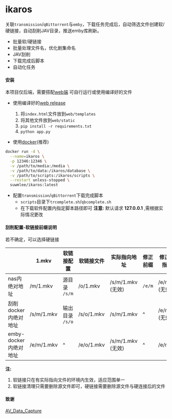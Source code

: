 
# ikaros

关联`transmission`/`qBittorrent`与`emby`，下载任务完成后，自动筛选文件创建软/硬链接，自动刮削JAV目录，推送emby库刷新。

- 批量软/硬链接
- 批量处理文件名，优化剧集命名
- JAV刮削
- 下载完成后脚本
- 自动化任务

#### 安装

本项目仅后端，需要搭配[web端](https://github.com/Suwmlee/ikaros-web)
可自行运行或使用编译好的文件

- 使用编译好的[web  release](https://github.com/Suwmlee/Spike/tree/release)
  1. 将`index.html`文件放到`web/templates`
  2. 将其他文件放到`web/static`
  3. `pip install -r requirements.txt`
  4. `python app.py`

- 使用[docker](https://registry.hub.docker.com/r/suwmlee/ikaros)(推荐)
```sh
docker run -d \
  --name=ikaros \
  -p 12346:12346 \
  -v /path/to/media:/media \
  -v /path/to/data:/ikaros/database \
  -v /path/to/scripts:/ikaros/scripts \
  --restart unless-stopped \
  suwmlee/ikaros:latest
```

- 配置`transmission`/`qBittorrent`下载完成脚本
  - `scripts`目录下`trcomplete.sh`/`qbcomplete.sh`
  - 在下载软件配置内指定脚本路径即可
__注意:__ 默认请求 __127.0.0.1__ ,需根据实际情况更改

#### 刮削配置-软链接前缀说明

若不确定，可以选择硬链接

|                       | 1.mkv      | 软链接配置      | 软链接文件 | 实际指向地址      | 修正前缀 | 修正后实际指向地址 |
| --------------------- | ---------- | --------------- | ---------- | ----------------- | -------- | ------------------ |
| nas内绝对地址         | /m/1.mkv   | 源目录 `/s/m`   | /o/1.mkv   | /s/m/1.mkv (无效) | `/e/m`   | /e/m/1.mkv (无效)  |
| 刮削docker内绝对地址  | /s/m/1.mkv | 输出目录 `/s/o` | /s/o/1.mkv | /s/m/1.mkv        | ^        | /e/m/1.mkv (无效)  |
| emby-docker内绝对地址 | /e/m/1.mkv | ^               | /e/o/1.mkv | /s/m/1.mkv (无效) | ^        | /e/m/1.mkv         |

__注:__
1. 软链接只在有实际指向文件的环境内生效，适应范围单一
2. 软链接清理只需要删除源文件即可，硬链接需要删除源文件与硬连接后的文件


#### 致谢

[AV_Data_Capture](https://github.com/yoshiko2/AV_Data_Capture)
